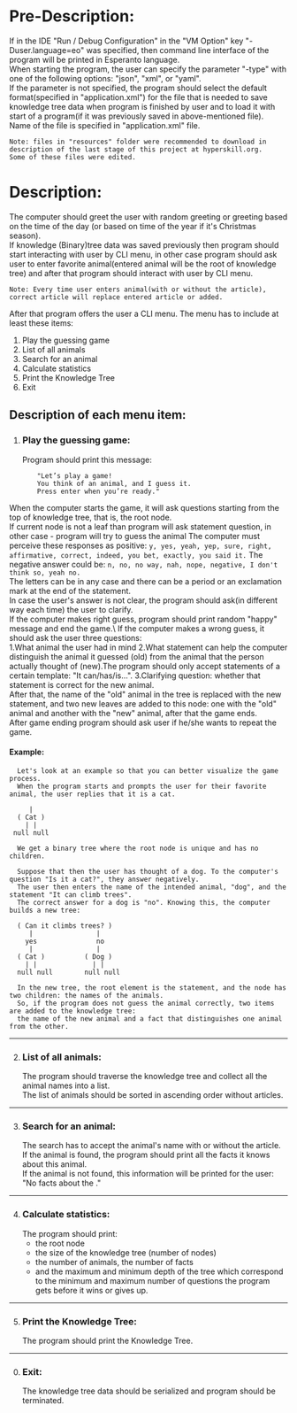 #                                                     Pre-Description:
If in the IDE "Run / Debug Configuration" in the "VM Option" key "-Duser.language=eo" was specified,
then command line interface of the program will be printed in Esperanto language.\
When starting the program, the user can specify the parameter "-type" with one of the following options: "json", "xml", or "yaml".\
If the parameter is not specified, the program should select the default format(specified in "application.xml") for the file
that is needed to save knowledge tree data when program is finished by user and to load it with start of a program(if it was previously saved in above-mentioned file).\
Name of the file is specified in "application.xml" file.
```
Note: files in "resources" folder were recommended to download in description of the last stage of this project at hyperskill.org.
Some of these files were edited.
```
#                                                        Description:
   The computer should greet the user with random greeting or greeting based on the time of the day
(or based on time of the year if it's Christmas season).\
If knowledge (Binary)tree data was saved previously then program should start interacting with user by CLI menu,
in other case program should ask user to enter favorite animal(entered animal will be the root of knowledge tree) and
after that program should interact with user by CLI menu.
```
Note: Every time user enters animal(with or without the article), correct article will replace entered article or added.
```
After that program offers the user a CLI menu. The menu has to include at least these items:
1. Play the guessing game
2. List of all animals
3. Search for an animal
4. Calculate statistics
5. Print the Knowledge Tree
0. Exit


## Description of each menu item:
1) ### Play the guessing game:
     Program should print this message:
```
       "Let’s play a game!
       You think of an animal, and I guess it.
       Press enter when you’re ready."
```
When the computer starts the game, it will ask questions starting from the top of knowledge tree, that is, the root node.\
If current node is not a leaf than program will ask statement question, in other case - program will try to guess the animal
The computer must perceive these responses as positive:
`y, yes, yeah, yep, sure, right, affirmative, correct, indeed, you bet, exactly, you said it.`
The negative answer could be:
`n, no, no way, nah, nope, negative, I don't think so, yeah no.`     
The letters can be in any case and there can be a period or an exclamation mark at the end of the statement.\
In case the user's answer is not clear, the program should ask(in different way each time) the user to clarify.\
If the computer makes right guess, program should print random "happy" message and end the game.\ 
If the computer makes a wrong guess, it should ask the user three questions:\
1.What animal the user had in mind
2.What statement can help the computer distinguish the animal it guessed (old) from the animal that the person actually thought of (new).The program should only accept statements of a certain template: "It can/has/is...".
3.Clarifying question: whether that statement is correct for the new animal.\
After that, the name of the "old" animal in the tree is replaced with the new statement,
and two new leaves are added to this node: one with the "old" animal and another with the "new" animal, after that the game ends.\
After game ending program should ask user if he/she wants to repeat the game.

#### Example:
```
  Let's look at an example so that you can better visualize the game process.
  When the program starts and prompts the user for their favorite animal, the user replies that it is a cat.

     |
  ( Cat )
    | |
 null null

  We get a binary tree where the root node is unique and has no children.

  Suppose that then the user has thought of a dog. To the computer's question "Is it a cat?", they answer negatively.
  The user then enters the name of the intended animal, "dog", and the statement "It can climb trees".
  The correct answer for a dog is "no". Knowing this, the computer builds a new tree:

  ( Can it climbs trees? )
     |                |
    yes               no
     |                |
  ( Cat )          ( Dog )
    | |              | |
  null null        null null

  In the new tree, the root element is the statement, and the node has two children: the names of the animals.
  So, if the program does not guess the animal correctly, two items are added to the knowledge tree:
  the name of the new animal and a fact that distinguishes one animal from the other.
```
------------------------------------------------------------------------------------------------------------------------
2) ### List of all animals:
   The program should traverse the knowledge tree and collect all the animal names into a list.\
   The list of animals should be sorted in ascending order without articles.

------------------------------------------------------------------------------------------------------------------------
3) ### Search for an animal:
   The search has to accept the animal's name with or without the article.\
   If the animal is found, the program should print all the facts it knows about this animal.\
   If the animal is not found, this information will be printed for the user:\
   "No facts about the <animal>."

------------------------------------------------------------------------------------------------------------------------
4) ### Calculate statistics:
   The program should print:
    - the root node
    - the size of the knowledge tree (number of nodes)
    - the number of animals, the number of facts
    - and the maximum and minimum depth of the tree which correspond to the minimum and maximum number of questions the program gets before it wins or gives up.

------------------------------------------------------------------------------------------------------------------------
5) ### Print the Knowledge Tree:
   The program should print the Knowledge Tree.

------------------------------------------------------------------------------------------------------------------------
0) ### Exit:
   The knowledge tree data should be serialized and program should be terminated.